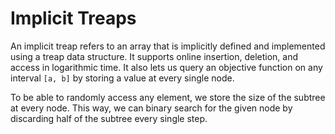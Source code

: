 # Implicit Treaps

An implicit treap refers to an array that is implicitly defined and implemented using a treap data structure. It supports online insertion, deletion, and access in logarithmic time. It also lets us query an objective function on any interval `[a, b]` by storing a value at every single node.

To be able to randomly access any element, we store the size of the subtree at every node. This way, we can binary search for the given node by discarding half of the subtree every single step. 



